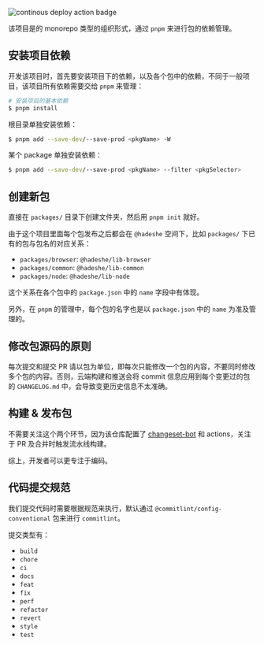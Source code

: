 ![continous deploy action badge](https://github.com/hadeshe93/hh-lib/actions/workflows/ci-cd.yaml/badge.svg)

该项目是的 monorepo 类型的组织形式，通过 `pnpm` 来进行包的依赖管理。

## 安装项目依赖

开发该项目时，首先要安装项目下的依赖，以及各个包中的依赖，不同于一般项目，该项目所有依赖需要交给 `pnpm` 来管理：
```bash
# 安装项目的基本依赖
$ pnpm install
```

根目录单独安装依赖：
```bash
$ pnpm add --save-dev/--save-prod <pkgName> -W
```

某个 package 单独安装依赖：
```bash
$ pnpm add --save-dev/--save-prod <pkgName> --filter <pkgSelector>
```

## 创建新包

直接在 `packages/` 目录下创建文件夹，然后用 `pnpm init` 就好。

由于这个项目里面每个包发布之后都会在 `@hadeshe` 空间下，比如 `packages/` 下已有的包与包名的对应关系：
+ `packages/browser`: `@hadeshe/lib-browser`
+ `packages/common`: `@hadeshe/lib-common`
+ `packages/node`: `@hadeshe/lib-node`

这个关系在各个包中的 `package.json` 中的 `name` 字段中有体现。

另外，在 `pnpm` 的管理中，每个包的名字也是以 `package.json` 中的 `name` 为准及管理的。


## 修改包源码的原则

每次提交和提交 PR 请以包为单位，即每次只能修改一个包的内容，不要同时修改多个包的内容。否则，云端构建和推送会将 commit 信息应用到每个变更过的包的 `CHANGELOG.md` 中，会导致变更历史信息不太准确。

## 构建 & 发布包

不需要关注这个两个环节，因为该仓库配置了 [changeset-bot](https://github.com/apps/changeset-bot) 和 actions，关注于 PR 及合并时触发流水线构建。

综上，开发者可以更专注于编码。

## 代码提交规范

我们提交代码时需要根据规范来执行，默认通过 `@commitlint/config-conventional` 包来进行 `commitlint`。

提交类型有：
+ `build`
+ `chore`
+ `ci`
+ `docs`
+ `feat`
+ `fix`
+ `perf`
+ `refactor`
+ `revert`
+ `style`
+ `test`